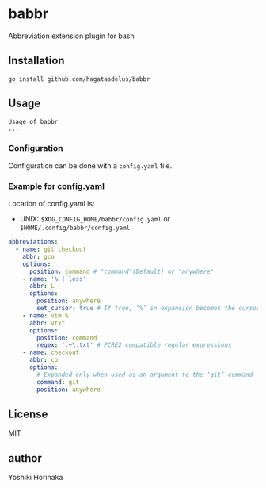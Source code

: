 # babbr

Abbreviation extension plugin for bash

## Installation

```
go install github.com/hagatasdelus/babbr
```

## Usage
```
Usage of babbr
...
```

### Configuration

Configuration can be done with a `config.yaml` file.

### Example for config.yaml

Location of config.yaml is:

* UNIX: `$XDG_CONFIG_HOME/babbr/config.yaml` or `$HOME/.config/babbr/config.yaml`

```yaml
abbreviations:
  - name: git checkout
    abbr: gco
    options:
      position: command # "command"(Default) or "anywhere"
    - name: '% | less'
      abbr: L
      options:
        position: anywhere
        set_cursor: true # If true, ‘%’ in expansion becomes the cursor position
    - name: vim %
      abbr: vtxt
      options:
        position: command
        regex: '.+\.txt' # PCRE2 compatible regular expressions
    - name: checkout
      abbr: co
      options:
        # Expanded only when used as an argument to the ‘git’ command
        command: git
        position: anywhere
```

## License

MIT

## author

Yoshiki Horinaka
